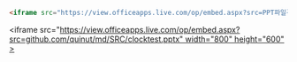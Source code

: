 ```html
<iframe src="https://view.officeapps.live.com/op/embed.aspx?src=PPT파일경로" width="800" height="600"></iframe>
```

<iframe src="https://view.officeapps.live.com/op/embed.aspx?src=github.com/quinut/md/SRC/clocktest.pptx" width="800" height="600"></iframe>